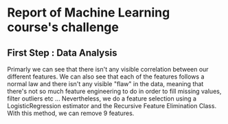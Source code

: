 # Report of Machine Learning course's challenge

## First Step : Data Analysis
<p align="left">
Primarly we can see that there isn't any visible correlation between our
different features.
We can also see that each of the features follows a normal law and there isn't
any visible "flaw" in the data, meaning that there's not so much feature
engineering to do in order to fill missing values, filter outliers etc ...
Nevertheless, we do a feature selection using a LogisticRegression estimator 
and the Recursive Feature Elimination Class.
With this method, we can remove 9 features. 
</p>

